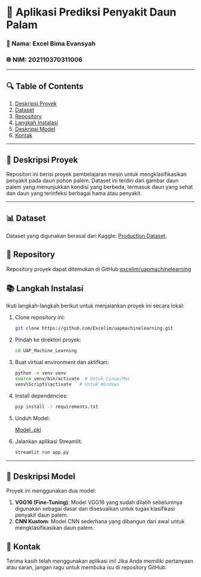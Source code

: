 # 🌱 Aplikasi Prediksi Penyakit Daun Palam

### 👤 Nama: Excel Bima Evansyah
### 🌐 NIM: 202110370311006

---

## 🔍 Table of Contents

1. [Deskripsi Proyek](#deskripsi-proyek)
2. [Dataset](#dataset)
3. [Repository](#repository)
4. [Langkah Instalasi](#langkah-instalasi)
5. [Deskripsi Model](#deskripsi-model)
6. [Kontak](#kontak)

---

## 🔎 Deskripsi Proyek <a id="deskripsi-proyek"></a>

Repositori ini berisi proyek pembelajaran mesin untuk mengklasifikasikan penyakit pada daun pohon palem. Dataset ini terdiri dari gambar daun palem yang menunjukkan kondisi yang berbeda, termasuk daun yang sehat dan daun yang terinfeksi berbagai hama atau penyakit.

---
## 📊 Dataset <a id="dataset"></a>

Dataset yang digunakan berasal dari Kaggle: [Production Dataset](https://www.kaggle.com/datasets/warcoder/palm-leaves-dataset).

## 🔧 Repository <a id="repository"></a>

Repository proyek dapat ditemukan di GitHub:[excelim/uapmachinelearning](https://github.com/Excelim/uapmachinelearning)

## 📚 Langkah Instalasi <a id="langkah-instalasi"></a>

Ikuti langkah-langkah berikut untuk menjalankan proyek ini secara lokal:

1. Clone repository ini:

   ```bash
   git clone https://github.com/Excelim/uapmachinelearning.git
   ```

2. Pindah ke direktori proyek:

   ```bash
   cd UAP_Machine_Learning
   ```

3. Buat virtual environment dan aktifkan:

   ```bash
   python -m venv venv
   source venv/bin/activate  # Untuk Linux/Mac
   venv\Scripts\activate   # Untuk Windows
   ```

4. Install dependencies:

   ```bash
   pip install -r requirements.txt
   ```
5. Unduh Model:

   [Model .pkl](https://drive.google.com/drive/folders/1Ps75rw-16Xkdd7FhtUWbup-2w4IYejfr?usp=sharing)

6. Jalankan aplikasi Streamlit:

   ```bash
   streamlit run app.py
   ```

---

## 🔢 Deskripsi Model <a id="deskripsi-model"></a>

Proyek ini menggunakan dua model:
1. **VGG16 (Fine-Tuning)**: Model VGG16 yang sudah dilatih sebelumnya digunakan sebagai dasar dan disesuaikan untuk tugas klasifikasi penyakit daun palem.
2. **CNN Kustom**: Model CNN sederhana yang dibangun dari awal untuk mengklasifikasikan daun palem.

## 📢 Kontak <a id="kontak"></a>

Terima kasih telah menggunakan aplikasi ini! Jika Anda memiliki pertanyaan atau saran, jangan ragu untuk membuka isu di repository GitHub.


